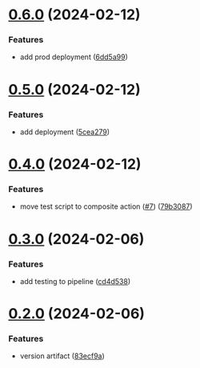 # [0.6.0](https://github.com/tolboothtimemachine/greetings-ci/compare/v0.5.0...v0.6.0) (2024-02-12)


### Features

* add prod deployment ([6dd5a99](https://github.com/tolboothtimemachine/greetings-ci/commit/6dd5a99b4db9e1d3eea930f1cb044f1458edcf37))



# [0.5.0](https://github.com/tolboothtimemachine/greetings-ci/compare/v0.4.0...v0.5.0) (2024-02-12)


### Features

* add deployment ([5cea279](https://github.com/tolboothtimemachine/greetings-ci/commit/5cea2791bc3c55bc5db72b61b51f46f863c4bab2))



# [0.4.0](https://github.com/tolboothtimemachine/greetings-ci/compare/v0.3.0...v0.4.0) (2024-02-12)


### Features

* move test script to composite action ([#7](https://github.com/tolboothtimemachine/greetings-ci/issues/7)) ([79b3087](https://github.com/tolboothtimemachine/greetings-ci/commit/79b3087292470a3154378b42162fabb636e5453d))



# [0.3.0](https://github.com/tolboothtimemachine/greetings-ci/compare/v0.2.0...v0.3.0) (2024-02-06)


### Features

* add testing to pipeline ([cd4d538](https://github.com/tolboothtimemachine/greetings-ci/commit/cd4d538b446380eea33255684c4d04beb8385313))



# [0.2.0](https://github.com/tolboothtimemachine/greetings-ci/compare/v0.1.0...v0.2.0) (2024-02-06)


### Features

* version artifact ([83ecf9a](https://github.com/tolboothtimemachine/greetings-ci/commit/83ecf9a33b6066269c129d1dbfd4e4017bfa0fc9))



